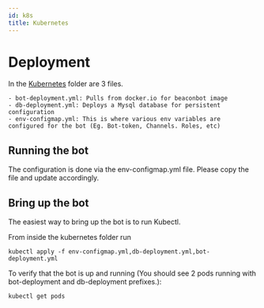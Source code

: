 ```yaml
---
id: k8s
title: Kubernetes
---
```


# Deployment

In the [Kubernetes](https://github.com/OSAlt/gb-svc-beacon-bot/tree/master/kubernetes) folder are 3 files.

    - bot-deployment.yml: Pulls from docker.io for beaconbot image 
    - db-deployment.yml: Deploys a Mysql database for persistent configuration
    - env-configmap.yml: This is where various env variables are configured for the bot (Eg. Bot-token, Channels. Roles, etc)

## Running the bot

The configuration is done via the env-configmap.yml file.  Please copy the file and update accordingly.

## Bring up the bot

The easiest way to bring up the bot is to run Kubectl.

From inside the kubernetes folder run

``` 
kubectl apply -f env-configmap.yml,db-deployment.yml,bot-deployment.yml
```

To verify that the bot is up and running (You should see 2 pods running with bot-deployment and db-deployment prefixes.):

``` 
kubectl get pods
```
